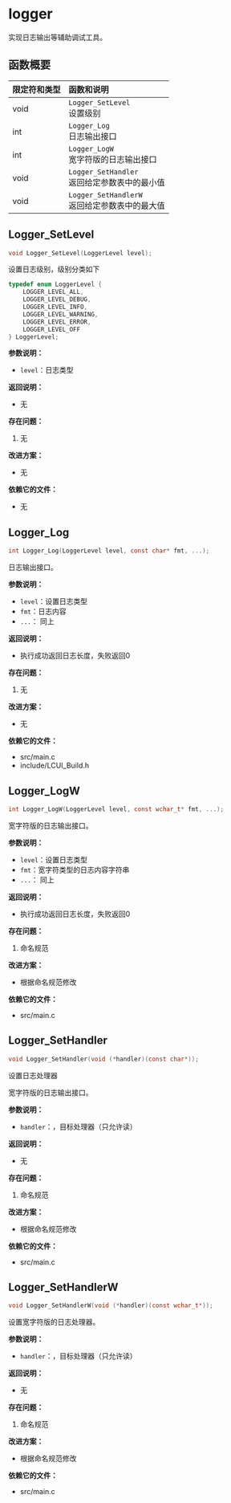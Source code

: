 # logger

实现日志输出等辅助调试工具。

## 函数概要

| 限定符和类型 | 函数和说明                                         |
| :----------- | :------------------------------------------------- |
| void         | `Logger_SetLevel` <br />设置级别                   |
| int          | `Logger_Log`<br />日志输出接口                     |
| int          | `Logger_LogW`<br />宽字符版的日志输出接口          |
| void         | `Logger_SetHandler`<br />返回给定参数表中的最小值  |
| void         | `Logger_SetHandlerW`<br />返回给定参数表中的最大值 |



## Logger_SetLevel

```c
void Logger_SetLevel(LoggerLevel level);

```

设置日志级别，级别分类如下

```c
typedef enum LoggerLevel {
	LOGGER_LEVEL_ALL,
	LOGGER_LEVEL_DEBUG,
	LOGGER_LEVEL_INFO,
	LOGGER_LEVEL_WARNING,
	LOGGER_LEVEL_ERROR,
	LOGGER_LEVEL_OFF
} LoggerLevel;
```



**参数说明：**

- `level`：日志类型

**返回说明：**

- 无

**存在问题：**

1. 无

**改进方案：**

- 无

**依赖它的文件：**

- 无


## Logger_Log

```c
int Logger_Log(LoggerLevel level, const char* fmt, ...);
```

日志输出接口。

**参数说明：**

- `level`：设置日志类型
- `fmt`：日志内容
- `...`： 同上

**返回说明：**

- 执行成功返回日志长度，失败返回0

**存在问题：**

1. 无

**改进方案：**

- 无

**依赖它的文件：**

- src/main.c
- include/LCUI_Build.h

## Logger_LogW

```c
int Logger_LogW(LoggerLevel level, const wchar_t* fmt, ...);
```

宽字符版的日志输出接口。

**参数说明：**

- `level`：设置日志类型
- `fmt`：宽字符类型的日志内容字符串
- `...`： 同上

**返回说明：**

- 执行成功返回日志长度，失败返回0

**存在问题：**

1. 命名规范

**改进方案：**

- 根据命名规范修改

**依赖它的文件：**

- src/main.c

## Logger_SetHandler

```c
void Logger_SetHandler(void (*handler)(const char*));
```

设置日志处理器

宽字符版的日志输出接口。

**参数说明：**

- `handler`：，目标处理器（只允许读）

**返回说明：**

- 无

**存在问题：**

1. 命名规范

**改进方案：**

- 根据命名规范修改

**依赖它的文件：**

- src/main.c

## Logger_SetHandlerW

```c
void Logger_SetHandlerW(void (*handler)(const wchar_t*));
```

设置宽字符版的日志处理器。

**参数说明：**

- `handler`：，目标处理器（只允许读）

**返回说明：**

- 无

**存在问题：**

1. 命名规范

**改进方案：**

- 根据命名规范修改

**依赖它的文件：**

- src/main.c